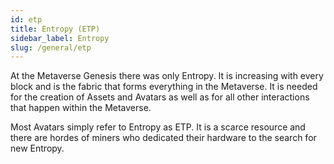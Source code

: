 ```yaml
---
id: etp
title: Entropy (ETP)
sidebar_label: Entropy
slug: /general/etp
---
```


At the Metaverse Genesis there was only Entropy. It is increasing with every block and is the fabric that forms everything in the Metaverse. It is needed for the creation of Assets and Avatars as well as for all other interactions that happen within the Metaverse.

Most Avatars simply refer to Entropy as ETP. It is a scarce resource and there are hordes of miners who dedicated their hardware to the search for new Entropy.
